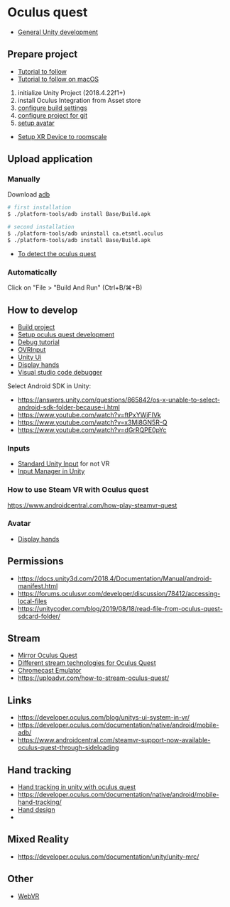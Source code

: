 # Oculus quest

- [General Unity development](../README.d)

## Prepare project

- [Tutorial to
  follow](https://developer.oculus.com/documentation/unity/unity-tutorial/)
- [Tutorial to follow on macOS](https://medium.com/virtual-reality-virtual-people/oculus-quest-development-in-unity-b3bac62fda87)

1. initialize Unity Project (2018.4.22f1+)
2. install Oculus Integration from Asset store
3. [configure build
   settings](https://developer.oculus.com/documentation/unity/unity-conf-settings)
4. [configure project for git](https://thoughtbot.com/blog/how-to-git-with-unity)
5. [setup avatar](https://developer.oculus.com/documentation/unity/as-avatars-gsg-unity/)

- [Setup XR Device to roomscale](https://forum.unity.com/threads/oculus-quest-unityengine-xr.677236/?_ga=2.250954688.750538125.1590067905-1389123627.1586989910)

## Upload application

### Manually

Download [adb](https://www.xda-developers.com/install-adb-windows-macos-linux/)

```bash
# first installation
$ ./platform-tools/adb install Base/Build.apk

# second installation
$ ./platform-tools/adb uninstall ca.etsmtl.oculus
$ ./platform-tools/adb install Base/Build.apk
```

- [To detect the oculus quest](https://www.android.com/filetransfer/)

### Automatically

Click on "File > "Build And Run" (Ctrl+B/⌘+B)

## How to develop

- [Build project](https://circuitstream.com/blog/oculus-quest-unity-setup/)
- [Setup oculus quest development](https://developer.oculus.com/documentation/native/android/mobile-device-setup/)
- [Debug tutorial](https://www.youtube.com/watch?v=AtOX6bXcQJE&feature=emb_logo)
- [OVRInput](https://developer.oculus.com/documentation/unity/unity-ovrinput/)
- [Unity Ui](https://developer.oculus.com/blog/unitys-ui-system-in-vr/)
- [Display
  hands](https://developer.oculus.com/documentation/unity/as-avatars-gsg-unity/)
- [Visual studio code debugger](https://marketplace.visualstudio.com/items?itemName=Unity.unity-debug)

Select Android SDK in Unity:

- https://answers.unity.com/questions/865842/os-x-unable-to-select-android-sdk-folder-because-i.html
- https://www.youtube.com/watch?v=ftPxYWjFIVk
- https://www.youtube.com/watch?v=x3Mi8GN5R-Q
- https://www.youtube.com/watch?v=dGrRQPE0pYc

### Inputs

- [Standard Unity Input](https://docs.unity3d.com/ScriptReference/Input.html)
  for not VR
- [Input Manager in Unity](https://docs.unity3d.com/Manual/class-InputManager.html)

### How to use Steam VR with Oculus quest

https://www.androidcentral.com/how-play-steamvr-quest

### Avatar

- [Display hands](https://developer.oculus.com/documentation/unity/as-avatars-gsg-unity/)

## Permissions

- https://docs.unity3d.com/2018.4/Documentation/Manual/android-manifest.html
- https://forums.oculusvr.com/developer/discussion/78412/accessing-local-files
- https://unitycoder.com/blog/2019/08/18/read-file-from-oculus-quest-sdcard-folder/

## Stream

- [Mirror Oculus Quest](https://support.oculus.com/1053142614872870/)
- [Different stream technologies for Oculus
  Quest](https://uploadvr.com/how-to-stream-oculus-quest/)
- [Chromecast Emulator](https://github.com/ajhsu/chromecast-device-emulator)
- https://uploadvr.com/how-to-stream-oculus-quest/

## Links

- https://developer.oculus.com/blog/unitys-ui-system-in-vr/
- https://developer.oculus.com/documentation/native/android/mobile-adb/
- https://www.androidcentral.com/steamvr-support-now-available-oculus-quest-through-sideloading

## Hand tracking

- [Hand tracking in unity with oculus
  quest](https://developer.oculus.com/documentation/unity/unity-handtracking/)
- https://developer.oculus.com/documentation/native/android/mobile-hand-tracking/
- [Hand design](https://developer.oculus.com/learn/hands-design-intro/)
-

## Mixed Reality

- https://developer.oculus.com/documentation/unity/unity-mrc/


## Other 

- [WebVR](https://www.youtube.com/watch?v=ck4MDy1pUoQ&ab_channel=DilmerValecillos)